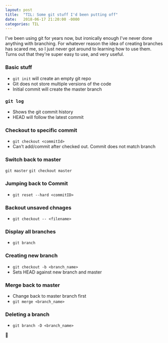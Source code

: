 ```yaml
---
layout: post
title:  "TIL: Some git stuff I'd been putting off"
date:   2018-06-17 21:20:00 -0000
categories: TIL
---
```

I've been using git for years now, but ironically enough I've never done anything with branching. For whatever reason the idea of creating branches has scared me, so I just never got around to learning how to use them. Turns out that they're super easy to use, and very useful.

### Basic stuff
- `git init` will create an empty git repo
- Git does not store multiple versions of the code
- Initial commit will create the master branch

### `git log`
- Shows the git commit history
- HEAD will follow the latest commit

### Checkout to specific commit
- `git checkout <commitId>`
- Can't add/commit after checked out. Commit does not match branch

### Switch back to master
`git master`
`git checkout master`

### Jumping back to Commit
- `git reset --hard <commitID>`

### Backout unsaved chnages
- `git checkout -- <filename>`

### Display all branches
- `git branch`

### Creating new branch
- `git checkout -b <branch_name>`
- Sets HEAD against new branch and master

### Merge back to master
- Change back to master branch first
- `git merge <branch_name>`

### Deleting a branch
- `git branch -D <branch_name>`

💚